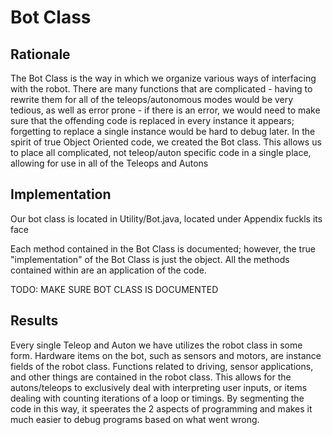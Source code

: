 # Bot Class

## Rationale
The Bot Class is the way in which we organize various ways of interfacing with the robot. There are many functions that are complicated - having to rewrite them for all of the teleops/autonomous modes would be very tedious, as well as error prone - if there is an error, we would need to make sure that the offending code is replaced in every instance it appears; forgetting to replace a single instance would be hard to debug later. In the spirit of true Object Oriented code, we created the Bot class. This allows us to place all complicated, not teleop/auton specific code in a single place, allowing for use in all of the Teleops and Autons

## Implementation

Our bot class is located in Utility/Bot.java, located under Appendix fuckls its face

Each method contained in the Bot Class is documented; however, the true "implementation" of the Bot Class is just the object. All the methods contained within are an application of the code.

TODO: MAKE SURE BOT CLASS IS DOCUMENTED

## Results

Every single Teleop and Auton we have utilizes the robot class in some form. Hardware items on the bot, such as sensors and motors, are instance fields of the robot class. Functions related to driving, sensor applications, and other things are contained in the robot class. This allows for the autons/teleops to exclusively deal with interpreting user inputs, or items dealing with counting iterations of a loop or timings. By segmenting the code in this way, it speerates the 2 aspects of programming and makes it much easier to debug programs based on what went wrong. 

